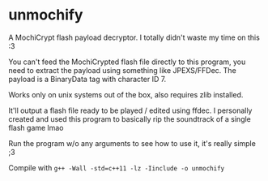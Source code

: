 # unmochify
A MochiCrypt flash payload decryptor. I totally didn't waste my time on this :3

You can't feed the MochiCrypted flash file directly to this program, you need to extract the payload using something like JPEXS/FFDec. The payload is a BinaryData tag with character ID 7.

Works only on unix systems out of the box, also requires zlib installed.

It'll output a flash file ready to be played / edited using ffdec. I personally created and used this program to basically rip the soundtrack of a single flash game lmao

Run the program w/o any arguments to see how to use it, it's really simple ;3

Compile with `g++ -Wall -std=c++11 -lz -Iinclude -o unmochify`
